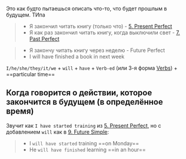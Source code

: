 Это как будто пытаешься описать что-то, что будет прошлым в будущем. ТИпа

> - Я закончил читать книгу (только что) - [5. Present Perfect](5.%20Present%20Perfect.md)
> - Я как раз закончил читать книгу, когда выключили свет - [7. Past Perfect](7.%20Past%20Perfect.md)

> - Я закончу читать книгу через неделю - Future Perfect
> - I will have finished a book in next week

`I/he/she/they/it/we` + `will` + `have` + `Verb-ed` (или 3-я форма [Verbs](../Basics/Verbs.md)) + ==particular time==

## Когда говорится о действии, которое закончится в будущем (в определённое время)

Звучит как `I have started training` из [5. Present Perfect](5.%20Present%20Perfect.md), но с добавлением `will` как в [9. Future Simple](9.%20Future%20Simple.md):

> - I `will have started` training ==on Monday==
> - He `will have finished` learning ==in an hour==
